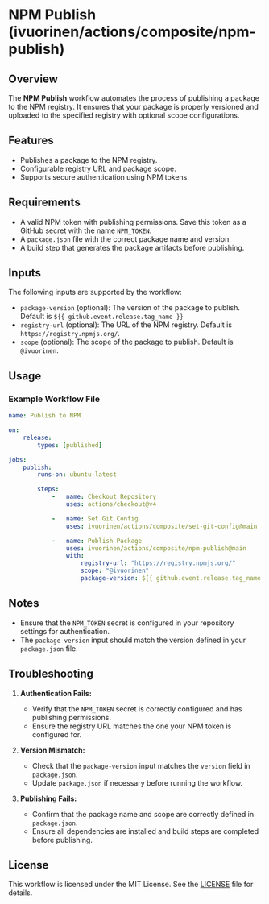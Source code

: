 # NPM Publish (ivuorinen/actions/composite/npm-publish)

## Overview

The **NPM Publish** workflow automates the process of publishing a package to
the NPM registry. It ensures that your package is properly versioned and
uploaded to the specified registry with optional scope configurations.

## Features

- Publishes a package to the NPM registry.
- Configurable registry URL and package scope.
- Supports secure authentication using NPM tokens.

## Requirements

- A valid NPM token with publishing permissions. Save this token as a GitHub
  secret with the name `NPM_TOKEN`.
- A `package.json` file with the correct package name and version.
- A build step that generates the package artifacts before publishing.

## Inputs

The following inputs are supported by the workflow:

- `package-version` (optional): The version of the package to publish. Default
  is `${{ github.event.release.tag_name }}`
- `registry-url` (optional): The URL of the NPM registry. Default is
  `https://registry.npmjs.org/`.
- `scope` (optional): The scope of the package to publish. Default is
  `@ivuorinen`.

## Usage

### Example Workflow File

```yaml
name: Publish to NPM

on:
    release:
        types: [published]

jobs:
    publish:
        runs-on: ubuntu-latest

        steps:
            -   name: Checkout Repository
                uses: actions/checkout@v4

            -   name: Set Git Config
                uses: ivuorinen/actions/composite/set-git-config@main

            -   name: Publish Package
                uses: ivuorinen/actions/composite/npm-publish@main
                with:
                    registry-url: "https://registry.npmjs.org/"
                    scope: "@ivuorinen"
                    package-version: ${{ github.event.release.tag_name }}
```

## Notes

- Ensure that the `NPM_TOKEN` secret is configured in your repository settings
  for authentication.
- The `package-version` input should match the version defined in your
  `package.json` file.

## Troubleshooting

1. **Authentication Fails:**
    - Verify that the `NPM_TOKEN` secret is correctly configured and has
      publishing permissions.
    - Ensure the registry URL matches the one your NPM token is configured for.

2. **Version Mismatch:**
    - Check that the `package-version` input matches the `version` field in
      `package.json`.
    - Update `package.json` if necessary before running the workflow.

3. **Publishing Fails:**
    - Confirm that the package name and scope are correctly defined in
      `package.json`.
    - Ensure all dependencies are installed and build steps are completed before
      publishing.

## License

This workflow is licensed under the MIT License. See
the [LICENSE](../../LICENSE.md) file for details.

